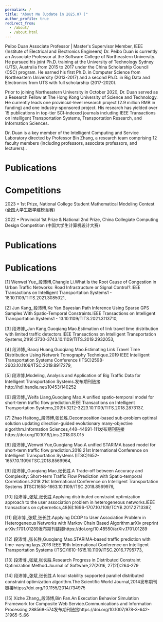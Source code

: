 ```yaml
---
permalink: /
title: "About Me (Update in 2025.07 )"
author_profile: true
redirect_from: 
  - /about/
  - /about.html
---
```


Peibo Duan
Associate Professor | Master's Supervisor
Member, IEEE (Institute of Electrical and Electronics Engineers)
Dr. Peibo Duan is currently an Associate Professor at the Software College of Northeastern University. He pursued his joint Ph.D. training at the University of Technology Sydney (UTS), Australia from 2015 to 2017 under the China Scholarship Council (CSC) program. He earned his first Ph.D. in Computer Science from Northeastern University (2013-2017) and a second Ph.D. in Big Data and Electronics from UTS with full scholarship (2017-2020).

Prior to joining Northeastern University in October 2020, Dr. Duan served as a Research Fellow at The Hong Kong University of Science and Technology. He currently leads one provincial-level research project (2.9 million RMB in funding) and one industry-sponsored project. His research has yielded over 15 publications in top-tier SCI-indexed journals including IEEE Transactions on Intelligent Transportation Systems, Transportation Research, and Information Sciences.

Dr. Duan is a key member of the Intelligent Computing and Service Laboratory directed by Professor Bin Zhang, a research team comprising 12 faculty members (including professors, associate professors, and lecturers)..


Publications
======


Competitions
======

2023
• 1st Prize, National College Student Mathematical Modeling Contest (全国大学生数学建模竞赛)

2022
• Provincial 1st Prize & National 2nd Prize, China Collegiate Computing Design Competition (中国大学生计算机设计大赛)


Publications
======


Publications
======

[1] Wenwei Yue,,段沛博,Changle Li.What Is the Root Cause of Congestion in Urban Traffic Networks: Road Infrastructure or Signal Control?.IEEE Transactions on Intelligent Transportation Systems1 - 18.10.1109/TITS.2021.3085021,

[2] Jun Kang,,段沛博,Ke Yan.Bayesian Path Inference Using Sparse GPS Samples With Spatio-Temporal Constraints.IEEE Transactions on Intelligent Transportation Systems1 - 13.10.1109/TITS.2021.3113710,

[3] 段沛博,,Jun Kang,Guoqiang Mao.Estimation of link travel time distribution with limited traffic detectors.IEEE Transactions on Intelligent Transportation Systems,21(9):3730-3743.10.1109/TITS.2019.2932053,

[4] 段沛博,,Baoqi Huang,Guoqiang Mao.Estimating Link Travel Time Distribution Using Network Tomography Technique.2019 IEEE Intelligent Transportation Systems Conference (ITSC)2598-2603.10.1109/ITSC.2019.8917279,

[5] 段沛博,Modeling, Analysis and Application of Big Traffic Data for Intelligent Transportation Systems.发布期刊链接http://hdl.handle.net/10453/140252

[6] 段沛博,,Weifa Liang,Guoqiang Mao.A unified spatio-temporal model for short-term traffic flow prediction.IEEE Transactions on Intelligent Transportation 
Systems,20(9):3212-3223.10.1109/TITS.2018.2873137,

[7] Zhao Haitong,,段沛博,张长胜.Decomposition-based sub-problem optimal solution updating direction-guided evolutionary many-objective algorithm.Information Sciences,448–44991-111发布期刊链接https://doi.org/10.1016/j.ins.2018.03.015

[8] 段沛博,,Wenwei Yue,Guoqiang Mao.A unified STARIMA based model for short-term traffic flow prediction.2018 21st International Conference on Intelligent Transportation Systems (ITSC)1652-1657.10.1109/ITSC.2018.8569964,

[9] 段沛博,,Guoqiang Mao,张长胜.A Trade-off between Accuracy and Complexity: Short-term Traffic Flow Prediction with Spatio-temporal Correlations.2018 21st International Conference on Intelligent Transportation Systems (ITSC)1658-1663.10.1109/ITSC.2018.8569976,

[10] 段沛博,,张斌,张长胜.Applying distributed constraint optimization approach to the user association problem in heterogeneous networks.IEEE transactions on cybernetics,48(6):1696-1707.10.1109/TCYB.2017.2713387,

[11] 段沛博,,张斌,张长胜.Applying DCOP to User Association Problem in Heterogeneous Networks with Markov Chain Based Algorithm.arXiv preprint arXiv:1701.01289发布期刊链接https://doi.org/10.48550/arXiv.1701.01289

[12] 段沛博,,张长胜,Guoqiang Mao.STARIMA-based traffic prediction with time-varying lags.2016 IEEE 19th International Conference on Intelligent Transportation Systems (ITSC)1610-1615.10.1109/ITSC.2016.7795773,

[13] 段沛博,,张斌,张长胜.Research Progress in Distributed Constraint Optimization Method.Journal of Software,27(2016, 27(2)):264-279

[14] 段沛博,,张斌,张长胜.A local stability supported parallel distributed constraint optimization algorithm.The Scientific World Journal,2014发布期刊链接https://doi.org/10.1155/2014/734975

[15] Xizhe Zhang,,段沛博,Bin Fan.An Execution Behavior Simulation Framework for Composite Web Service.Communications and Information Processing,288568-574发布期刊链接https://doi.org/10.1007/978-3-642-31965-5_66








